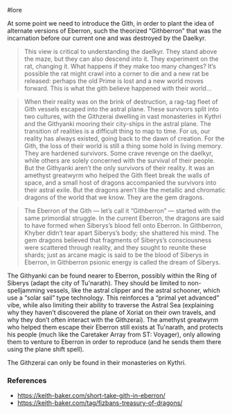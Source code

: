  #lore 

At some point we need to introduce the Gith, in order to plant the idea of alternate versions of Eberron, such the theorized “Githberron” that was the incarnation before our current one and was destroyed by the Daelkyr.

> This view is critical to understanding the daelkyr. They stand above the maze, but they can also descend into it. They experiment on the rat, changing it. What happens if they make too many changes? It’s possible the rat might crawl into a corner to die and a new rat be released: perhaps the old Prime is lost and a new world moves forward. This is what the gith believe happened with their world…

> When their reality was on the brink of destruction, a rag-tag fleet of Gith vessels escaped into the astral plane. These survivors split into two cultures, with the Githzerai dwelling in vast monasteries in Kythri and the Githyanki mooring their city-ships in the astral plane. The transition of realities is a difficult thing to map to time. For us, our reality has always existed, going back to the dawn of creation. For the Gith, the loss of their world is still a thing some hold in living memory. They are hardened survivors. Some crave revenge on the daelkyr, while others are solely concerned with the survival of their people. But the Githyanki aren’t the only survivors of their reality. It was an amethyst greatwyrm who helped the Gith fleet break the walls of space, and a small host of dragons accompanied the survivors into their astral exile. But the dragons aren’t like the metallic and chromatic dragons of the world that we know. They are the gem dragons.

> The Eberron of the Gith — let’s call it “Githberron” — started with the same primordial struggle. In the current Eberron, the dragons are said to have formed when Siberys’s blood fell onto Eberron. In Githberron, Khyber didn’t tear apart Siberys’s body; she shattered his mind. The gem dragons believed that fragments of Siberys’s consciousness were scattered through reality, and they sought to reunite these shards; just as arcane magic is said to be the blood of Siberys in Eberron, in Githberron psionic energy is called the dream of Siberys.

The Githyanki can be found nearer to Eberron, possibly within the Ring of Siberys (adapt the city of Tu'narath). They should be limited to non-spelljamming vessels, like the astral clipper and the astral schooner, which use a “solar sail” type technology. This reinforces a “primal yet advanced” vibe, while also limiting their ability to traverse the Astral Sea (explaining why they haven’t discovered the plane of Xoriat on their own travels, and why they don’t often interact with the Githzerai). The amethyst greatwyrm who helped them escape their Eberron still exists at Tu'narath, and protects his people (much like the Caretaker Array from ST: Voyager), only allowing them to venture to Eberron in order to reproduce (and he sends them there using the plane shift spell).

The Githzerai can only be found in their monasteries on Kythri.

### References

* https://keith-baker.com/short-take-gith-in-eberron/
* https://keith-baker.com/tag/fizbans-treasury-of-dragons/
